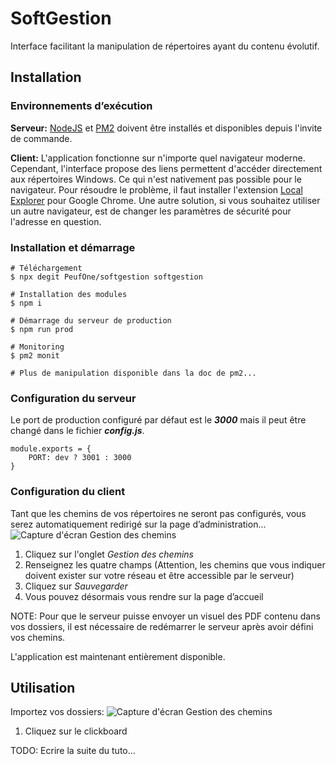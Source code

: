 # SoftGestion
Interface facilitant la manipulation de répertoires ayant du contenu évolutif.

## Installation
### Environnements d’exécution
**Serveur:**
[NodeJS](https://nodejs.org/en/)  et  [PM2](https://pm2.io/runtime/) doivent être installés et disponibles depuis l'invite de commande.

**Client:** 
	L'application fonctionne sur n'importe quel navigateur moderne.
	Cependant, l'interface propose des liens permettent d'accéder directement aux répertoires Windows. Ce qui n'est nativement pas possible pour le navigateur. Pour résoudre le problème, il faut installer l'extension  [Local Explorer](https://chrome.google.com/webstore/detail/local-explorer-file-manag/eokekhgpaakbkfkmjjcbffibkencdfkl) pour Google Chrome. Une autre solution, si vous souhaitez utiliser un autre navigateur, est de changer les paramètres de sécurité pour l'adresse en question.

### Installation et démarrage

    # Téléchargement
    $ npx degit PeufOne/softgestion softgestion
    
    # Installation des modules
    $ npm i
    
    # Démarrage du serveur de production
    $ npm run prod
    
    # Monitoring
    $ pm2 monit
    
    # Plus de manipulation disponible dans la doc de pm2...
    
   
### Configuration du serveur
Le port  de production configuré par défaut est le  ***3000*** mais il peut être changé dans le fichier ***config.js***.

    module.exports = {
		PORT: dev ? 3001 : 3000
	}

### Configuration du client
Tant que les chemins de vos répertoires ne seront pas configurés, vous serez automatiquement redirigé sur la page d’administration...
![Capture d'écran Gestion des chemins
](public/images/Paths_Gestion.GIF)
1. Cliquez sur l'onglet *Gestion des chemins*
2. Renseignez les quatre champs (Attention, les chemins que vous indiquer doivent exister sur votre réseau et être accessible par le serveur)
3. Cliquez sur *Sauvegarder*
4. Vous pouvez désormais vous rendre sur la page d’accueil

NOTE: Pour que le serveur puisse envoyer un visuel des PDF contenu dans vos dossiers, il est nécessaire de redémarrer le serveur après avoir défini vos chemins.

L'application est maintenant entièrement disponible.

## Utilisation
Importez vos dossiers:
![Capture d'écran Gestion des chemins
](public/images/Create_Master.GIF)
1. Cliquez sur le clickboard

TODO: Ecrire la suite du tuto...